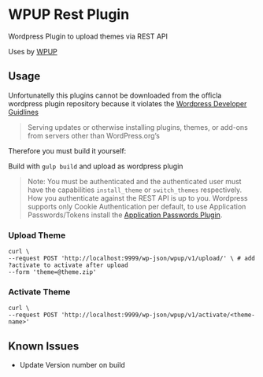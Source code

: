 # WPUP Rest Plugin

Wordpress Plugin to upload themes via REST API

Uses by [WPUP](https://github.com/danielr1996/wpup)

## Usage
Unfortunatelly this plugins cannot be downloaded from the officla wordpress plugin repository
because it violates the [Wordpress Developer Guidlines](https://developer.wordpress.org/plugins/wordpress-org/detailed-plugin-guidelines/#8-plugins-may-not-send-executable-code-via-third-party-systems)
> Serving updates or otherwise installing plugins, themes, or add-ons from servers other than WordPress.org’s

Therefore you must build it yourself:

Build with `gulp build` and upload as wordpress plugin

> Note: You must be authenticated and the authenticated user must have the capabilities `install_theme` or `switch_themes` 
> respectively. How you authenticate against the REST API is up to you. Wordpress supports only Cookie Authentication 
> per default, to use Application Passwords/Tokens install the [Application Passwords Plugin](https://de.wordpress.org/plugins/application-passwords/).

### Upload Theme
```shell script
curl \
--request POST 'http://localhost:9999/wp-json/wpup/v1/upload/' \ # add ?activate to activate after upload 
--form 'theme=@theme.zip'
```

### Activate Theme
```shell script
curl \
--request POST 'http://localhost:9999/wp-json/wpup/v1/activate/<theme-name>'
```

## Known Issues
* Update Version number on build